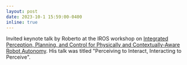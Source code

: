 ```yaml
---
layout: post
date: 2023-10-1 15:59:00-0400
inline: true
---
```


Invited keynote talk by Roberto at the IROS workshop on [Integrated Perception, Planning, and Control for Physically and Contextually-Aware Robot Autonomy](https://ippc-iros23.github.io/). His talk was titled "Perceiving to Interact, Interacting to Perceive".
